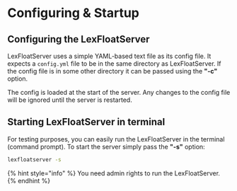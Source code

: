 # Configuring & Startup

## Configuring the LexFloatServer

LexFloatServer uses a simple YAML-based text file as its config file. It expects a `config.yml` file to be in the same directory as LexFloatServer. If the config file is in some other directory it can be passed using the **"-c"** option.

The config is loaded at the start of the server. Any changes to the config file will be ignored until the server is restarted.

## Starting LexFloatServer in terminal

For testing purposes, you can easily run the LexFloatServer in the terminal (command prompt). To start the server simply pass the **"-s"** option:

```bash
lexfloatserver -s
```

{% hint style="info" %}
You need admin rights to run the LexFloatServer.&#x20;
{% endhint %}
